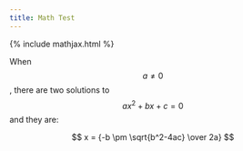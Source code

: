 ```yaml
---
title: Math Test
---
```


{% include mathjax.html %}


When $$a \ne 0$$, there are two solutions to $$ax^2 + bx + c = 0$$ and they are:

$$
  x = {-b \pm \sqrt{b^2-4ac} \over 2a}
$$
